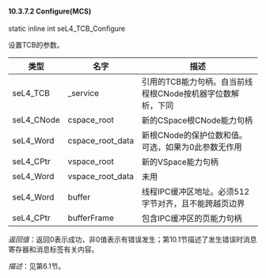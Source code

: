 #### 10.3.7.2  Configure(MCS)

static inline int seL4_TCB_Configure

设置TCB的参数。

类型 | 名字 | 描述
--- | --- | ---
seL4_TCB | _service | 引用的TCB能力句柄。自当前线程根CNode按机器字位数解析，下同
seL4_CNode | cspace_root | 新的CSpace根CNode能力句柄
seL4_Word | cspace_root_data | 新根CNode的保护位数和值。可选，如果为0此参数无作用
seL4_CPtr | vspace_root | 新的VSpace能力句柄
seL4_Word | vspace_root_data | 未用
seL4_Word | buffer | 线程IPC缓冲区地址。必须512字节对齐，且不能跨越页边界
seL4_CPtr | bufferFrame | 包含IPC缓冲区的页能力句柄

*返回值*：返回0表示成功，非0值表示有错误发生；第10.1节描述了发生错误时消息寄存器和消息标签有关内容。

*描述*：见第6.1节。
